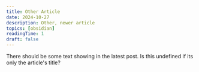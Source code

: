 ```yaml
---
title: Other Article
date: 2024-10-27
description: Other, newer article
topics: [obsidian]
readingTime: 1
draft: false
---
```


There should be some text showing in the latest post. Is this undefined if its only the article's title?
